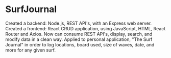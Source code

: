 # SurfJournal
Created a backend: Node.js, REST API's, with an Express web server. Created a frontend: React CRUD application, using JavaScript, HTML, React Router and Axios. Now can consume REST API's, display, search, and modify data in a clean way. Applied to personal application, "The Surf Journal" in order to log locations, board used, size of waves, date, and more for any given surf.
